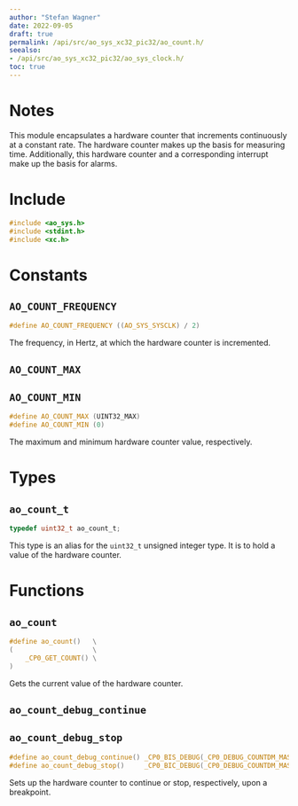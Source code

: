 ```yaml
---
author: "Stefan Wagner"
date: 2022-09-05
draft: true
permalink: /api/src/ao_sys_xc32_pic32/ao_count.h/
seealso:
- /api/src/ao_sys_xc32_pic32/ao_sys_clock.h/
toc: true
---
```


# Notes

This module encapsulates a hardware counter that increments continuously at a constant rate. The hardware counter makes up the basis for measuring time. Additionally, this hardware counter and a corresponding interrupt make up the basis for alarms.

# Include

```c
#include <ao_sys.h>
#include <stdint.h>
#include <xc.h>
```

# Constants

## `AO_COUNT_FREQUENCY`

```c
#define AO_COUNT_FREQUENCY ((AO_SYS_SYSCLK) / 2)
```

The frequency, in Hertz, at which the hardware counter is incremented.

## `AO_COUNT_MAX`
## `AO_COUNT_MIN`

```c
#define AO_COUNT_MAX (UINT32_MAX)
#define AO_COUNT_MIN (0)
```

The maximum and minimum hardware counter value, respectively.

# Types

## `ao_count_t`

```c
typedef uint32_t ao_count_t;
```

This type is an alias for the `uint32_t` unsigned integer type. It is to hold a value of the hardware counter.

# Functions

## `ao_count`

```c
#define ao_count()   \
(                    \
    _CP0_GET_COUNT() \
)
```

Gets the current value of the hardware counter.

## `ao_count_debug_continue`
## `ao_count_debug_stop`

```c
#define ao_count_debug_continue() _CP0_BIS_DEBUG(_CP0_DEBUG_COUNTDM_MASK)
#define ao_count_debug_stop()     _CP0_BIC_DEBUG(_CP0_DEBUG_COUNTDM_MASK)
```

Sets up the hardware counter to continue or stop, respectively, upon a breakpoint.
